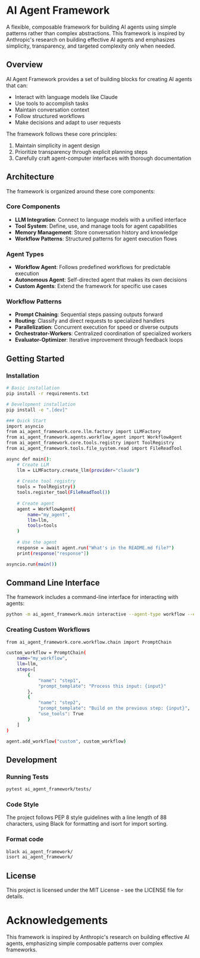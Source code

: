 # AI Agent Framework

A flexible, composable framework for building AI agents using simple patterns rather than complex abstractions. This framework is inspired by Anthropic's research on building effective AI agents and emphasizes simplicity, transparency, and targeted complexity only when needed.

## Overview

AI Agent Framework provides a set of building blocks for creating AI agents that can:

- Interact with language models like Claude
- Use tools to accomplish tasks
- Maintain conversation context
- Follow structured workflows
- Make decisions and adapt to user requests

The framework follows these core principles:
1. Maintain simplicity in agent design
2. Prioritize transparency through explicit planning steps
3. Carefully craft agent-computer interfaces with thorough documentation

## Architecture

The framework is organized around these core components:

### Core Components

- **LLM Integration**: Connect to language models with a unified interface
- **Tool System**: Define, use, and manage tools for agent capabilities
- **Memory Management**: Store conversation history and knowledge
- **Workflow Patterns**: Structured patterns for agent execution flows

### Agent Types

- **Workflow Agent**: Follows predefined workflows for predictable execution
- **Autonomous Agent**: Self-directed agent that makes its own decisions
- **Custom Agents**: Extend the framework for specific use cases

### Workflow Patterns

- **Prompt Chaining**: Sequential steps passing outputs forward
- **Routing**: Classify and direct requests to specialized handlers
- **Parallelization**: Concurrent execution for speed or diverse outputs
- **Orchestrator-Workers**: Centralized coordination of specialized workers
- **Evaluator-Optimizer**: Iterative improvement through feedback loops

## Getting Started

### Installation

```bash
# Basic installation
pip install -r requirements.txt

# Development installation
pip install -e ".[dev]"

### Quick Start
import asyncio
from ai_agent_framework.core.llm.factory import LLMFactory
from ai_agent_framework.agents.workflow_agent import WorkflowAgent
from ai_agent_framework.core.tools.registry import ToolRegistry
from ai_agent_framework.tools.file_system.read import FileReadTool

async def main():
    # Create LLM
    llm = LLMFactory.create_llm(provider="claude")
    
    # Create tool registry
    tools = ToolRegistry()
    tools.register_tool(FileReadTool())
    
    # Create agent
    agent = WorkflowAgent(
        name="my_agent",
        llm=llm,
        tools=tools
    )
    
    # Use the agent
    response = await agent.run("What's in the README.md file?")
    print(response["response"])

asyncio.run(main())
```

## Command Line Interface
The framework includes a command-line interface for interacting with agents:

```bash
python -m ai_agent_framework.main interactive --agent-type workflow --enable-filesystem
```

### Creating Custom Workflows

```bash
from ai_agent_framework.core.workflow.chain import PromptChain

custom_workflow = PromptChain(
    name="my_workflow",
    llm=llm,
    steps=[
        {
            "name": "step1",
            "prompt_template": "Process this input: {input}"
        },
        {
            "name": "step2",
            "prompt_template": "Build on the previous step: {input}",
            "use_tools": True
        }
    ]
)

agent.add_workflow("custom", custom_workflow)
```

## Development
### Running Tests

```bash
pytest ai_agent_framework/tests/
```

### Code Style
The project follows PEP 8 style guidelines with a line length of 88 characters, using Black for formatting and isort for import sorting.

### Format code

```bash
black ai_agent_framework/
isort ai_agent_framework/

```

## License
This project is licensed under the MIT License - see the LICENSE file for details.

# Acknowledgements
This framework is inspired by Anthropic's research on building effective AI agents, emphasizing simple composable patterns over complex frameworks.